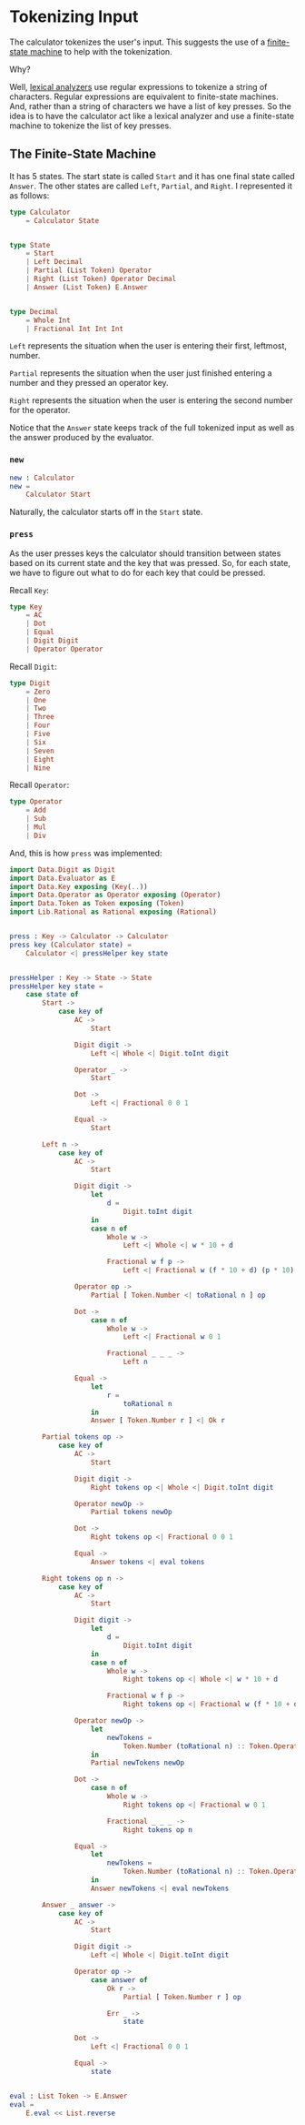 # Tokenizing Input

The calculator tokenizes the user's input. This suggests the use of a [finite-state machine](https://en.wikipedia.org/wiki/Finite-state_machine) to help with the tokenization.

Why?

Well, [lexical analyzers](https://en.wikipedia.org/wiki/Lexical_analysis) use regular expressions to tokenize a string of characters. Regular expressions are equivalent to finite-state machines. And, rather than a string of characters we have a list of key presses. So the idea is to have the calculator act like a lexical analyzer and use a finite-state machine to tokenize the list of key presses.

## The Finite-State Machine

It has 5 states. The start state is called `Start` and it has one final state called `Answer`. The other states are called `Left`, `Partial`, and `Right`. I represented it as follows:

```elm
type Calculator
    = Calculator State


type State
    = Start
    | Left Decimal
    | Partial (List Token) Operator
    | Right (List Token) Operator Decimal
    | Answer (List Token) E.Answer


type Decimal
    = Whole Int
    | Fractional Int Int Int
```

`Left` represents the situation when the user is entering their first, leftmost, number.

`Partial` represents the situation when the user just finished entering a number and they pressed an operator key.

`Right` represents the situation when the user is entering the second number for the operator.

Notice that the `Answer` state keeps track of the full tokenized input as well as the answer produced by the evaluator.

### `new`

```elm
new : Calculator
new =
    Calculator Start
```

Naturally, the calculator starts off in the `Start` state.

### `press`

As the user presses keys the calculator should transition between states based on its current state and the key that was pressed. So, for each state, we have to figure out what to do for each key that could be pressed.

Recall `Key`:

```elm
type Key
    = AC
    | Dot
    | Equal
    | Digit Digit
    | Operator Operator
```

Recall `Digit`:

```elm
type Digit
    = Zero
    | One
    | Two
    | Three
    | Four
    | Five
    | Six
    | Seven
    | Eight
    | Nine
```

Recall `Operator`:

```elm
type Operator
    = Add
    | Sub
    | Mul
    | Div
```

And, this is how `press` was implemented:

```elm
import Data.Digit as Digit
import Data.Evaluator as E
import Data.Key exposing (Key(..))
import Data.Operator as Operator exposing (Operator)
import Data.Token as Token exposing (Token)
import Lib.Rational as Rational exposing (Rational)


press : Key -> Calculator -> Calculator
press key (Calculator state) =
    Calculator <| pressHelper key state


pressHelper : Key -> State -> State
pressHelper key state =
    case state of
        Start ->
            case key of
                AC ->
                    Start

                Digit digit ->
                    Left <| Whole <| Digit.toInt digit

                Operator _ ->
                    Start

                Dot ->
                    Left <| Fractional 0 0 1

                Equal ->
                    Start

        Left n ->
            case key of
                AC ->
                    Start

                Digit digit ->
                    let
                        d =
                            Digit.toInt digit
                    in
                    case n of
                        Whole w ->
                            Left <| Whole <| w * 10 + d

                        Fractional w f p ->
                            Left <| Fractional w (f * 10 + d) (p * 10)

                Operator op ->
                    Partial [ Token.Number <| toRational n ] op

                Dot ->
                    case n of
                        Whole w ->
                            Left <| Fractional w 0 1

                        Fractional _ _ _ ->
                            Left n

                Equal ->
                    let
                        r =
                            toRational n
                    in
                    Answer [ Token.Number r ] <| Ok r

        Partial tokens op ->
            case key of
                AC ->
                    Start

                Digit digit ->
                    Right tokens op <| Whole <| Digit.toInt digit

                Operator newOp ->
                    Partial tokens newOp

                Dot ->
                    Right tokens op <| Fractional 0 0 1

                Equal ->
                    Answer tokens <| eval tokens

        Right tokens op n ->
            case key of
                AC ->
                    Start

                Digit digit ->
                    let
                        d =
                            Digit.toInt digit
                    in
                    case n of
                        Whole w ->
                            Right tokens op <| Whole <| w * 10 + d

                        Fractional w f p ->
                            Right tokens op <| Fractional w (f * 10 + d) (p * 10)

                Operator newOp ->
                    let
                        newTokens =
                            Token.Number (toRational n) :: Token.Operator op :: tokens
                    in
                    Partial newTokens newOp

                Dot ->
                    case n of
                        Whole w ->
                            Right tokens op <| Fractional w 0 1

                        Fractional _ _ _ ->
                            Right tokens op n

                Equal ->
                    let
                        newTokens =
                            Token.Number (toRational n) :: Token.Operator op :: tokens
                    in
                    Answer newTokens <| eval newTokens

        Answer _ answer ->
            case key of
                AC ->
                    Start

                Digit digit ->
                    Left <| Whole <| Digit.toInt digit

                Operator op ->
                    case answer of
                        Ok r ->
                            Partial [ Token.Number r ] op

                        Err _ ->
                            state

                Dot ->
                    Left <| Fractional 0 0 1

                Equal ->
                    state


eval : List Token -> E.Answer
eval =
    E.eval << List.reverse
```
